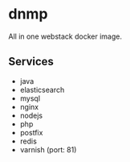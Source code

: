 # dnmp
All in one webstack docker image.

## Services
- java
- elasticsearch
- mysql
- nginx
- nodejs
- php
- postfix
- redis
- varnish (port: 81)
